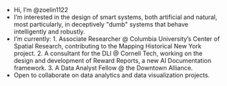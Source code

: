 - Hi, I’m @zoelin1122
- I’m interested in  the design of smart systems, both artificial and natural, most particularly, in deceptively "dumb" systems that behave intelligently and robustly.
- I’m currently:
      1. Associate Researcher @ Columbia University’s Center of Spatial Research, contributing to the Mapping Historical New York project.
      2. A consultant for the DLI @ Cornell Tech, working on the design and development of Reward Reports, a new AI Documentation framework.
      3. A Data Analyst Fellow @ the Downtown Alliance.
- Open to collaborate on data analytics and data visualization projects.

<!---
zoelin1122/zoelin1122 is a ✨ special ✨ repository because its `README.md` (this file) appears on your GitHub profile.
You can click the Preview link to take a look at your changes.
--->
